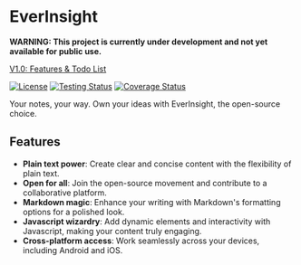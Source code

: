 # EverInsight

**WARNING: This project is currently under development and not yet available for public use.**

[V1.0: Features & Todo List](https://github.com/EverInsight/EverInsight/issues/4)

[![License](https://img.shields.io/github/license/everinsight/everinsight?color=blue)](https://github.com/everinsight/everinsight/blob/main/LICENSE)
[![Testing Status](https://github.com/everinsight/everinsight/actions/workflows/testing.yml/badge.svg)](https://github.com/everinsight/everinsight/actions/workflows/testing.yml)
[![Coverage Status](https://img.shields.io/codecov/c/github/everinsight/everinsight.svg)](https://app.codecov.io/gh/everinsight/everinsight)

Your notes, your way. Own your ideas with EverInsight, the open-source choice.

## Features

- **Plain text power**: Create clear and concise content with the flexibility of plain text.
- **Open for all**: Join the open-source movement and contribute to a collaborative platform.
- **Markdown magic**: Enhance your writing with Markdown's formatting options for a polished look.
- **Javascript wizardry**: Add dynamic elements and interactivity with Javascript, making your content truly engaging.
- **Cross-platform access**: Work seamlessly across your devices, including Android and iOS.
